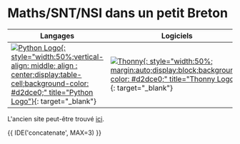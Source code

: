 # Maths/SNT/NSI dans un petit Breton

| Langages | Logiciels | Tutoriels |  |
| --- | --- | --- | --- |
| [![Python Logo](https://www.python.org/static/img/python-logo.png){: style="width:50%;vertical-align: middle; align : center;display:table-cell;background-color: #d2dce0;" title="Python Logo"}](https://www.python.org/){: target="_blank"} | [![Thonny](https://user-images.githubusercontent.com/1057839/104211453-61c0f400-5434-11eb-8f52-c61c616578da.png){: style="width:50%; margin:auto;display:block;background-color: #d2dce0;" title="Thonny Logo"}](https://thonny.org/){: target="_blank"}  | r | r |



L'ancien site peut-être trouvé [ici](https://old.zonensi.fr).



{{ IDE('concatenate', MAX=3) }}




